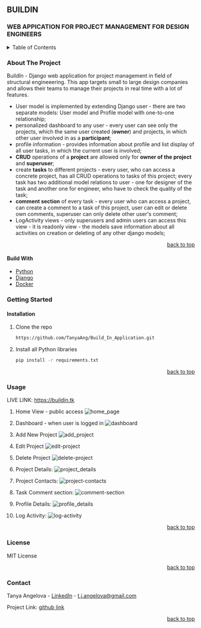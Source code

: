 ## BUILDIN

### WEB APPICATION FOR PROJECT MANAGEMENT FOR DESIGN ENGINEERS

<details>
  <summary>Table of Contents</summary>
  <ol>
    <li>
      <a href="#about-the-project">About The Project</a>
      <ul>
        <li><a href="#built-with">Built With</a></li>
      </ul>
    </li>
    <li>
      <a href="#getting-started">Getting Started</a>
      <ul>
        <li><a href="#installation">Installation</a></li>
      </ul>
    </li>
    <li><a href="#usage">Usage</a></li>
    <li><a href="#roadmap">API endpoints</a></li>
    <li><a href="#license">License</a></li>
    <li><a href="#contact">Contact</a></li>
  </ol>
</details>

### About The Project

BuildIn - Django web application for project management in field of structural engineeering.
This app targets small to large design companies and allows their teams to manage their projects in real time with a lot
of features.

- User model is implemented by extending Django user - there are two separate models: User model and Profile model with
  one-to-one relationship;
- personalized dashboard to any user - every user can see only the projects, which the same user created (<b>owner</b>)
  and projects, in which other user involved in as a <b>participant</b>;
- profile information - provides information about profile and list display of all user tasks, in which the current user
  is involved;
- <b>CRUD</b> operations of a <b>project</b> are allowed only for <b>owner of the project</b> and <b>superuser</b>;
- create <b>tasks</b> to different projects - every user, who can access a concrete project, has all CRUD operations to
  tasks of this project; every task has two additional model relations to user - one for designer of the task and
  another one for engineer, who have to check the quality of the task;
- <b>comment section</b> of every task - every user who can access a project, can create a comment to a task of this
  project, user can edit or delete own comments, superuser can only delete other user's comment;
- LogActivity views - only superusers and admin users can access this view - it is readonly view - the models save
  information about all activities on creation or deleting of any other django models;

<p align="right"><a href="#top">back to top</a></p>

#### Build With

* [Python](https://www.python.org/)
* [Django](https://www.django-rest-framework.org/)
* [Docker](https://www.docker.com/)

### Getting Started

#### Installation

1. Clone the repo
   ```sh
   https://github.com/TanyaAng/Build_In_Application.git
   ```
2. Install all Python libraries
   ```sh
   pip install -r requirements.txt
   ```

<p align="right"><a href="#top">back to top</a></p>

### Usage
LIVE LINK: https://buildin.tk

1. Home View - public access
![home_page](https://user-images.githubusercontent.com/18015470/207098928-704a5cb1-eeb6-408c-8815-a89e6737994f.PNG)

2. Dashboard - when user is logged in
![dashboard](https://user-images.githubusercontent.com/18015470/207099019-827a878a-4853-4ff4-9cb2-5830b7cfe585.PNG)


3. Add New Project
![add_project](https://user-images.githubusercontent.com/18015470/207099046-58403283-c371-4f03-8143-ba969c081455.PNG)


4. Edit Project
![edit-project](https://user-images.githubusercontent.com/18015470/207099072-c485c9b4-758b-4f57-96fd-3f8d299f6a6b.PNG)

5. Delete Project
![delete-project](https://user-images.githubusercontent.com/18015470/207099091-7fdfcb92-265d-4f4d-b386-c3677e816f7e.PNG)

6. Project Details:
![project_details](https://user-images.githubusercontent.com/18015470/207099131-af7e4309-800a-4340-8ba8-c96fd05f5c83.PNG)

7. Project Contacts:
![project-contacts](https://user-images.githubusercontent.com/18015470/207099156-336ff02f-4dcc-4885-a379-38db70d65ce6.PNG)

8. Task Comment section:
![comment-section](https://user-images.githubusercontent.com/18015470/207099186-a3147f78-9281-4461-aa90-14e51bdaf8ca.PNG)

9. Profile Details: 
![profile_details](https://user-images.githubusercontent.com/18015470/207099218-df55faad-bb88-47dc-8b98-a9a0fc6012eb.PNG)

10. Log Activity:
![log-activity](https://user-images.githubusercontent.com/18015470/207099251-7998f79a-cb4e-4a82-8e27-16855746b7b7.PNG)


    
<p align="right"><a href="#top">back to top</a></p>

### License

MIT License

<p align="right"><a href="#top">back to top</a></p>

### Contact

Tanya Angelova - [LinkedIn](https://www.linkedin.com/in/tanya-angelova-44b03590/) - t.j.angelova@gmail.com

Project Link: [github link]

<p align="right"><a href="#top">back to top</a></p>

[LinkedIn]: https://www.linkedin.com/in/tanya-angelova-44b03590/

[github link]: https://github.com/TanyaAng/Build_In_Application.git
